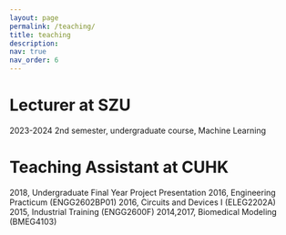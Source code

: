 ```yaml
---
layout: page
permalink: /teaching/
title: teaching
description: 
nav: true
nav_order: 6
---
```


# Lecturer at SZU
2023-2024 2nd semester, undergraduate course, Machine Learning

# Teaching Assistant at CUHK
2018, Undergraduate Final Year Project Presentation
2016, Engineering Practicum (ENGG2602BP01)
2016, Circuits and Devices I (ELEG2202A)
2015, Industrial Training (ENGG2600F)
2014,2017, Biomedical Modeling (BMEG4103)
